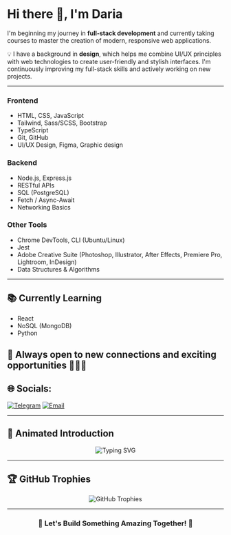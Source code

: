 # Hi there 👋, I'm Daria

I'm beginning my journey in **full-stack development** and currently taking courses to master the creation of modern, responsive web applications.  

💡 I have a background in **design**, which helps me combine UI/UX principles with web technologies to create user-friendly and stylish interfaces. I'm continuously improving my full-stack skills and actively working on new projects.  

---

### Frontend
- HTML, CSS, JavaScript  
- Tailwind, Sass/SCSS, Bootstrap
- TypeScript  
- Git, GitHub  
- UI/UX Design, Figma, Graphic design 

### Backend 
- Node.js, Express.js  
- RESTful APIs  
- SQL (PostgreSQL) 
- Fetch / Async-Await  
- Networking Basics  

### Other Tools
- Chrome DevTools, CLI (Ubuntu/Linux)  
- Jest  
- Adobe Creative Suite (Photoshop, Illustrator, After Effects, Premiere Pro, Lightroom, InDesign)  
- Data Structures & Algorithms  

---

## 📚 Currently Learning
- React  
- NoSQL (MongoDB)  
- Python  


💬 Always open to new connections and exciting opportunities 🚀🚀🚀
---
## 🌐 Socials:
 [![Telegram](https://img.shields.io/badge/Telegram-2CA5E0?logo=telegram&logoColor=white)](https://t.me/dashaatk) [![Email](https://img.shields.io/badge/Email-D14836?logo=gmail&logoColor=white)](mailto:daryna2003tk@gmail.com)

---
## 🚀 Animated Introduction
<p align="center">
  <img src="https://readme-typing-svg.demolab.com?font=Fira+Code&weight=600&size=22&pause=1000&color=32CD32&center=true&vCenter=true&width=600&lines=Frontend+Developer;UI%2FUX+Designer;Creative+Thinker;Always+Learning+New+Technology" alt="Typing SVG">
</p>

---

## 🏆 GitHub Trophies
<p align="center">
  <img src="https://github-profile-trophy.vercel.app/?username=dashaaaa21&theme=darkhub&no-frame=false&no-bg=true&margin-w=4" alt="GitHub Trophies">
</p>

---
<h3 align="center">🚀 Let's Build Something Amazing Together! 🚀</h3>



